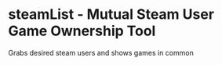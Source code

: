 # steamList - Mutual Steam User Game Ownership Tool
Grabs desired steam users and shows games in common
